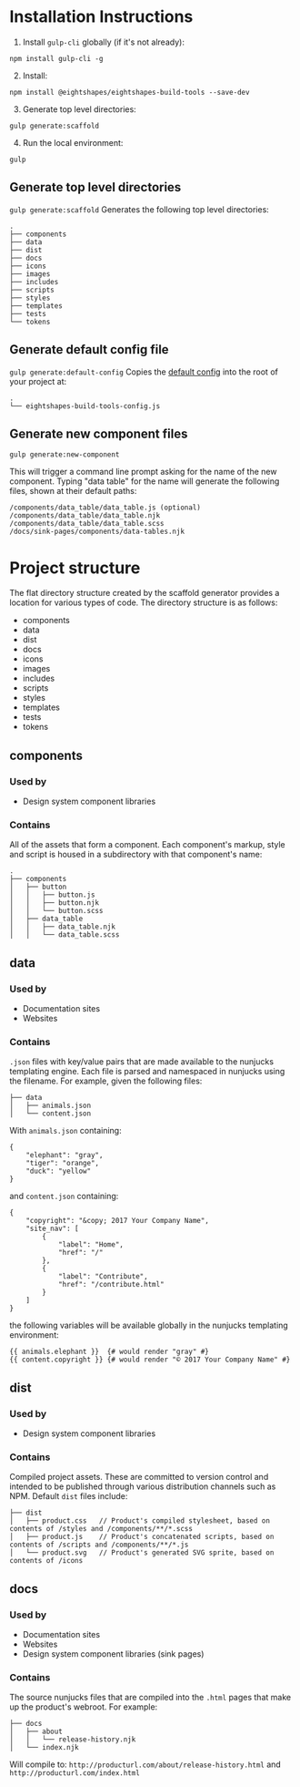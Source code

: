 # Installation Instructions
  1. Install `gulp-cli` globally (if it's not already):

  `npm install gulp-cli -g`
  
  2. Install:
  
  `npm install @eightshapes/eightshapes-build-tools --save-dev`
  
  3. Generate top level directories:
  
  `gulp generate:scaffold`

  4. Run the local environment:
  
  `gulp`

## Generate top level directories
`gulp generate:scaffold`
Generates the following top level directories:
````
.
├── components
├── data
├── dist
├── docs
├── icons
├── images
├── includes
├── scripts
├── styles
├── templates
├── tests
└── tokens
````

## Generate default config file
`gulp generate:default-config`
Copies the [default config](https://github.com/EightShapes/eightshapes-build-tools/blob/master/default_templates/eightshapes-build-tools-config-default.js) into the root of your project at:
````
.
└── eightshapes-build-tools-config.js
````

## Generate new component files
`gulp generate:new-component`

This will trigger a command line prompt asking for the name of the new component. Typing "data table" for the name will generate the following files, shown at their default paths:
````
/components/data_table/data_table.js (optional)
/components/data_table/data_table.njk
/components/data_table/data_table.scss
/docs/sink-pages/components/data-tables.njk
````

# Project structure
The flat directory structure created by the scaffold generator provides a location for various types of code. The directory structure is as follows:
* components
* data
* dist
* docs
* icons
* images
* includes
* scripts
* styles
* templates
* tests
* tokens

## components
### Used by
* Design system component libraries

### Contains
All of the assets that form a component. Each component's markup, style and script is housed in a subdirectory with that component's name:
````
.
├── components
│   ├── button
│   │   ├── button.js
│   │   ├── button.njk
│   │   └── button.scss
│   ├── data_table
│   │   ├── data_table.njk
│   │   └── data_table.scss
````

## data
### Used by
* Documentation sites
* Websites

### Contains
`.json` files with key/value pairs that are made available to the nunjucks templating engine. Each file is parsed and namespaced in nunjucks using the filename. For example, given the following files:

````
├── data
│   ├── animals.json
│   └── content.json
````

With `animals.json` containing:
````
{
    "elephant": "gray",
    "tiger": "orange",
    "duck": "yellow"
}
````

and `content.json` containing:
````
{
    "copyright": "&copy; 2017 Your Company Name",
    "site_nav": [
        {
            "label": "Home",
            "href": "/"
        },
        {
            "label": "Contribute",
            "href": "/contribute.html"
        }
    ]
}
````

the following variables will be available globally in the nunjucks templating environment:
````
{{ animals.elephant }}  {# would render "gray" #}
{{ content.copyright }} {# would render "© 2017 Your Company Name" #}
````

## dist
### Used by
* Design system component libraries

### Contains
Compiled project assets. These are committed to version control and intended to be published through various distribution channels such as NPM. Default `dist` files include:
````
├── dist
│   ├── product.css   // Product's compiled stylesheet, based on contents of /styles and /components/**/*.scss
│   ├── product.js    // Product's concatenated scripts, based on contents of /scripts and /components/**/*.js
│   └── product.svg   // Product's generated SVG sprite, based on contents of /icons
````

## docs
### Used by
* Documentation sites
* Websites
* Design system component libraries (sink pages)

### Contains
The source nunjucks files that are compiled into the `.html` pages that make up the product's webroot. For example:
````
├── docs
│   ├── about
│   │   └── release-history.njk
│   └── index.njk
````
Will compile to:
`http://producturl.com/about/release-history.html` and
`http://producturl.com/index.html`
